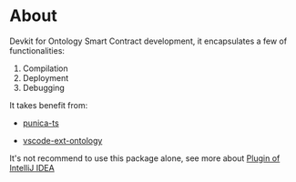 # About

Devkit for Ontology Smart Contract development, it encapsulates a few of functionalities:

1. Compilation 
2. Deployment
3. Debugging

It takes benefit from:

* [punica-ts](https://github.com/punicasuite/punica-ts)

* [vscode-ext-ontology](https://github.com/punicasuite/vscode-ext-ontology)

It's not recommend to use this package alone, see more about [Plugin of IntelliJ IDEA](https://github.com/punicasuite/pycharm-plugin-for-ontology)